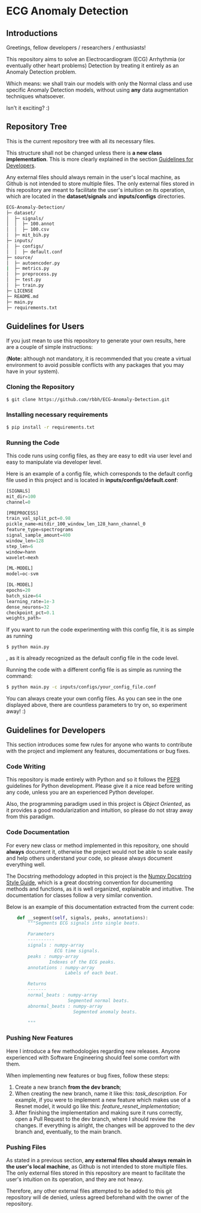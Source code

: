 # ECG Anomaly Detection
## Introductions
Greetings, fellow developers / researchers / enthusiasts! 

This repository aims to solve an Electrocardiogram (ECG) Arrhythmia (or eventually other heart problems) Detection by treating it entirely as an Anomaly Detection problem. 

Which means: we shall train our models with only the Normal class and use specific Anomaly Detection models, without using **any** data augmentation techniques whatsoever.

Isn't it exciting? :)

## Repository Tree
This is the current repository tree with all its necessary files. 

This structure shall not be changed unless there is **a new class implementation**. This is more clearly explained in the section [Guidelines for Developers](#guidelines-for-developers).

Any external files should always remain in the user's local machine, as Github is not intended to store multiple files. The only external files stored in this repository are meant to facilitate the user's intuition on its operation, which are located in the **dataset/signals** and **inputs/configs** directories.  

```bash
ECG-Anomaly-Detection/
├─ dataset/
│  ├─ signals/
│  │  ├─ 100.annot
│  │  ├─ 100.csv
│  ├─ mit_bih.py
├─ inputs/
│  ├─ configs/
│  │  ├─ default.conf
├─ source/
│  ├─ autoencoder.py
|  ├─ metrics.py
│  ├─ preprocess.py
│  ├─ test.py
│  ├─ train.py
├─ LICENSE
├─ README.md
├─ main.py
├─ requirements.txt
```


## Guidelines for Users
If you just mean to use this repository to generate your own results, here are a couple of simple instructions:


(**Note:** although not mandatory, it is recommended that you create a virtual environment to avoid possible conflicts with any packages that you may have in your system).

### Cloning the Repository 
```bash
$ git clone https://github.com/rbbh/ECG-Anomaly-Detection.git
```
### Installing necessary requirements
```bash
$ pip install -r requirements.txt
```
### Running the Code
This code runs using config files, as they are easy to edit via user level and easy to manipulate via developer level.

Here is an example of a config file, which corresponds to the default config file used in this project and is located in **inputs/configs/default.conf**:

```python
[SIGNALS]
mit_dir=100
channel=0

[PREPROCESS]
train_val_split_pct=0.98
pickle_name=mitdir_100_window_len_128_hann_channel_0
feature_type=spectrograms
signal_sample_amount=400
window_len=128
step_len=6
window=hann
wavelet=mexh

[ML-MODEL]
model=oc-svm

[DL-MODEL]
epochs=20
batch_size=64
learning_rate=1e-3
dense_neurons=32
checkpoint_pct=0.1
weights_path=
```

If you want to run the code experimenting with this config file, it is as simple as running
```
$ python main.py
```
, as it is already recognized as the default config file in the code level.


Running the code with a different config file is as simple as running the command:

```bash
$ python main.py -c inputs/configs/your_config_file.conf
```
You can always create your own config files. As you can see in the one displayed above, there are countless parameters to try on, so experiment away! :)

## Guidelines for Developers 
This section introduces some few rules for anyone who wants to contribute with the project and implement any features, documentations or bug fixes.

### Code Writing
This repository is made entirely with Python and so it follows the [PEP8](https://www.python.org/dev/peps/pep-0008/) guidelines for Python development. Please give it a nice read before writing any code, unless you are an experienced Python developer. 

Also, the programming paradigm used in this project is *Object Oriented*, as it provides a good modularization and intuition, so please do not stray away from this paradigm.

### Code Documentation
For every new class or method implemented in this repository, one should **always** document it, otherwise the project would not be able to scale easily and help others understand your code, so please always document everything well.

The Docstring methodology adopted in this project is the [Numpy Docstring Style Guide](https://numpydoc.readthedocs.io/en/latest/format.html), which is a great docstring convention for documenting methods and functions, as it is well organized, explainable and intuitive. The documentation for classes follow a very similar convention. 

Below is an example of this documentation extracted from the current code:
```python
    def __segment(self, signals, peaks, annotations):
        """Segments ECG signals into single beats.

        Parameters
        ----------
        signals : numpy-array
                  ECG time signals.
        peaks : numpy-array
                Indexes of the ECG peaks.
        annotations : numpy-array
                      Labels of each beat.

        Returns
        -------
        normal_beats : numpy-array
                       Segmented normal beats.
        abnormal_beats : numpy-array
                         Segmented anomaly beats.

        """
```

### Pushing New Features
Here I introduce a few methodologies regarding new releases. Anyone experienced with Software Engineering should feel some comfort with them.

When implementing new features or bug fixes, follow these steps:

1. Create a new branch **from the dev branch**;
2. When creating the new branch, name it like this: *task_description*. For example, if you were to implement a new feature which makes use of a Resnet model, it would go like this: *feature_resnet_implementation*;
3. After finishing the implementation and making sure it runs correctly, open a Pull Request to the dev branch, where I should review the changes. If everything is alright, the changes will be approved to the dev branch and, eventually, to the main branch.

### Pushing Files
As stated in a previous section, **any external files should always remain in the user's local machine**, as Github is not intended to store multiple files. The only external files stored in this repository are meant to facilitate the user's intuition on its operation, and they are not heavy. 

Therefore, any other external files attempted to be added to this git repository will de denied, unless agreed beforehand with the owner of the repository.

